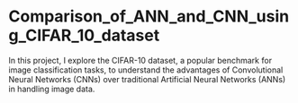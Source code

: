 # Comparison_of_ANN_and_CNN_using_CIFAR_10_dataset
In this project, I explore the CIFAR-10 dataset, a popular benchmark for image classification tasks, to understand the advantages of Convolutional Neural Networks (CNNs) over traditional Artificial Neural Networks (ANNs) in handling image data.
